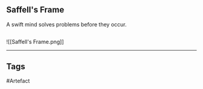 ## Saffell's Frame
A swift mind solves problems before they occur.
## 
![[Saffell's Frame.png]]

---
## Tags
#Artefact